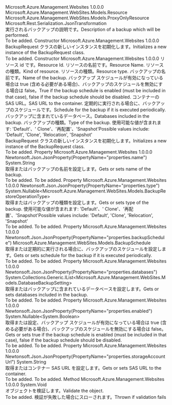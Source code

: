 <Type Name="BackupRequest" FullName="Microsoft.Azure.Management.WebSites.Models.BackupRequest">
  <TypeSignature Language="C#" Value="public class BackupRequest : Microsoft.Azure.Management.WebSites.Models.ProxyOnlyResource" />
  <TypeSignature Language="ILAsm" Value=".class public auto ansi beforefieldinit BackupRequest extends Microsoft.Azure.Management.WebSites.Models.ProxyOnlyResource" />
  <TypeSignature Language="DocId" Value="T:Microsoft.Azure.Management.WebSites.Models.BackupRequest" />
  <TypeSignature Language="VB.NET" Value="Public Class BackupRequest&#xA;Inherits ProxyOnlyResource" />
  <TypeSignature Language="F#" Value="type BackupRequest = class&#xA;    inherit ProxyOnlyResource" />
  <AssemblyInfo>
    <AssemblyName>Microsoft.Azure.Management.Websites</AssemblyName>
    <AssemblyVersion>1.0.0.0</AssemblyVersion>
  </AssemblyInfo>
  <Base>
    <BaseTypeName>Microsoft.Azure.Management.WebSites.Models.Resource</BaseTypeName>
    <BaseTypeName FrameworkAlternate="azure-dotnet">Microsoft.Azure.Management.WebSites.Models.ProxyOnlyResource</BaseTypeName>
  </Base>
  <Interfaces />
  <Attributes>
    <Attribute>
      <AttributeName>Microsoft.Rest.Serialization.JsonTransformation</AttributeName>
    </Attribute>
  </Attributes>
  <Docs>
    <summary>
            <span data-ttu-id="cf2de-101">実行されるバックアップの説明です。</span><span class="sxs-lookup"><span data-stu-id="cf2de-101">Description of a backup which will be performed.</span></span>
            </summary>
    <remarks>To be added.</remarks>
  </Docs>
  <Members>
    <Member MemberName=".ctor">
      <MemberSignature Language="C#" Value="public BackupRequest ();" />
      <MemberSignature Language="ILAsm" Value=".method public hidebysig specialname rtspecialname instance void .ctor() cil managed" />
      <MemberSignature Language="DocId" Value="M:Microsoft.Azure.Management.WebSites.Models.BackupRequest.#ctor" />
      <MemberSignature Language="VB.NET" Value="Public Sub New ()" />
      <MemberType>Constructor</MemberType>
      <AssemblyInfo>
        <AssemblyName>Microsoft.Azure.Management.Websites</AssemblyName>
        <AssemblyVersion>1.0.0.0</AssemblyVersion>
      </AssemblyInfo>
      <Parameters />
      <Docs>
        <summary>
            <span data-ttu-id="cf2de-102">BackupRequest クラスの新しいインスタンスを初期化します。</span><span class="sxs-lookup"><span data-stu-id="cf2de-102">Initializes a new instance of the BackupRequest class.</span></span>
            </summary>
        <remarks>To be added.</remarks>
      </Docs>
    </Member>
    <Member MemberName=".ctor">
      <MemberSignature Language="C#" Value="public BackupRequest (string id = null, string name = null, string kind = null, string type = null, string backupRequestName = null, Nullable&lt;bool&gt; enabled = null, string storageAccountUrl = null, Microsoft.Azure.Management.WebSites.Models.BackupSchedule backupSchedule = null, System.Collections.Generic.IList&lt;Microsoft.Azure.Management.WebSites.Models.DatabaseBackupSetting&gt; databases = null, Nullable&lt;Microsoft.Azure.Management.WebSites.Models.BackupRestoreOperationType&gt; backupRequestType = null);" />
      <MemberSignature Language="ILAsm" Value=".method public hidebysig specialname rtspecialname instance void .ctor(string id, string name, string kind, string type, string backupRequestName, valuetype System.Nullable`1&lt;bool&gt; enabled, string storageAccountUrl, class Microsoft.Azure.Management.WebSites.Models.BackupSchedule backupSchedule, class System.Collections.Generic.IList`1&lt;class Microsoft.Azure.Management.WebSites.Models.DatabaseBackupSetting&gt; databases, valuetype System.Nullable`1&lt;valuetype Microsoft.Azure.Management.WebSites.Models.BackupRestoreOperationType&gt; backupRequestType) cil managed" />
      <MemberSignature Language="DocId" Value="M:Microsoft.Azure.Management.WebSites.Models.BackupRequest.#ctor(System.String,System.String,System.String,System.String,System.String,System.Nullable{System.Boolean},System.String,Microsoft.Azure.Management.WebSites.Models.BackupSchedule,System.Collections.Generic.IList{Microsoft.Azure.Management.WebSites.Models.DatabaseBackupSetting},System.Nullable{Microsoft.Azure.Management.WebSites.Models.BackupRestoreOperationType})" />
      <MemberSignature Language="F#" Value="new Microsoft.Azure.Management.WebSites.Models.BackupRequest : string * string * string * string * string * Nullable&lt;bool&gt; * string * Microsoft.Azure.Management.WebSites.Models.BackupSchedule * System.Collections.Generic.IList&lt;Microsoft.Azure.Management.WebSites.Models.DatabaseBackupSetting&gt; * Nullable&lt;Microsoft.Azure.Management.WebSites.Models.BackupRestoreOperationType&gt; -&gt; Microsoft.Azure.Management.WebSites.Models.BackupRequest" Usage="new Microsoft.Azure.Management.WebSites.Models.BackupRequest (id, name, kind, type, backupRequestName, enabled, storageAccountUrl, backupSchedule, databases, backupRequestType)" />
      <MemberType>Constructor</MemberType>
      <AssemblyInfo>
        <AssemblyName>Microsoft.Azure.Management.Websites</AssemblyName>
        <AssemblyVersion>1.0.0.0</AssemblyVersion>
      </AssemblyInfo>
      <Parameters>
        <Parameter Name="id" Type="System.String" />
        <Parameter Name="name" Type="System.String" />
        <Parameter Name="kind" Type="System.String" />
        <Parameter Name="type" Type="System.String" />
        <Parameter Name="backupRequestName" Type="System.String" />
        <Parameter Name="enabled" Type="System.Nullable&lt;System.Boolean&gt;" />
        <Parameter Name="storageAccountUrl" Type="System.String" />
        <Parameter Name="backupSchedule" Type="Microsoft.Azure.Management.WebSites.Models.BackupSchedule" />
        <Parameter Name="databases" Type="System.Collections.Generic.IList&lt;Microsoft.Azure.Management.WebSites.Models.DatabaseBackupSetting&gt;" />
        <Parameter Name="backupRequestType" Type="System.Nullable&lt;Microsoft.Azure.Management.WebSites.Models.BackupRestoreOperationType&gt;" />
      </Parameters>
      <Docs>
        <param name="id"><span data-ttu-id="cf2de-103">リソース id です。</span><span class="sxs-lookup"><span data-stu-id="cf2de-103">Resource Id.</span></span></param>
        <param name="name"><span data-ttu-id="cf2de-104">リソースの名前です。</span><span class="sxs-lookup"><span data-stu-id="cf2de-104">Resource Name.</span></span></param>
        <param name="kind"><span data-ttu-id="cf2de-105">リソースの種類。</span><span class="sxs-lookup"><span data-stu-id="cf2de-105">Kind of resource.</span></span></param>
        <param name="type"><span data-ttu-id="cf2de-106">リソースの種類。</span><span class="sxs-lookup"><span data-stu-id="cf2de-106">Resource type.</span></span></param>
        <param name="backupRequestName"><span data-ttu-id="cf2de-107">バックアップの名前です。</span><span class="sxs-lookup"><span data-stu-id="cf2de-107">Name of the backup.</span></span></param>
        <param name="enabled"><span data-ttu-id="cf2de-108">バックアップ スケジュールが有効になっている場合は true (含める必要がある場合)、バックアップのスケジュールを無効にする場合は false。</span><span class="sxs-lookup"><span data-stu-id="cf2de-108">True if the backup schedule is enabled (must be included in that case), false if the backup schedule should be disabled.</span></span></param>
        <param name="storageAccountUrl"><span data-ttu-id="cf2de-109">コンテナーの SAS URL。</span><span class="sxs-lookup"><span data-stu-id="cf2de-109">SAS URL to the container.</span></span></param>
        <param name="backupSchedule"><span data-ttu-id="cf2de-110">定期的に実行される場合に、バックアップのスケジュールです。</span><span class="sxs-lookup"><span data-stu-id="cf2de-110">Schedule for the backup if it is executed periodically.</span></span></param>
        <param name="databases"><span data-ttu-id="cf2de-111">バックアップに含まれているデータベース。</span><span class="sxs-lookup"><span data-stu-id="cf2de-111">Databases included in the backup.</span></span></param>
        <param name="backupRequestType"><span data-ttu-id="cf2de-112">バックアップの種類。</span><span class="sxs-lookup"><span data-stu-id="cf2de-112">Type of the backup.</span></span> <span data-ttu-id="cf2de-113">使用可能な値が含まれます: 'Default'、' Clone'、'再配置'、'Snapshot'</span><span class="sxs-lookup"><span data-stu-id="cf2de-113">Possible values include: 'Default', 'Clone', 'Relocation', 'Snapshot'</span></span></param>
        <summary>
            <span data-ttu-id="cf2de-114">BackupRequest クラスの新しいインスタンスを初期化します。</span><span class="sxs-lookup"><span data-stu-id="cf2de-114">Initializes a new instance of the BackupRequest class.</span></span>
            </summary>
        <remarks>To be added.</remarks>
      </Docs>
    </Member>
    <Member MemberName="BackupRequestName">
      <MemberSignature Language="C#" Value="public string BackupRequestName { get; set; }" />
      <MemberSignature Language="ILAsm" Value=".property instance string BackupRequestName" />
      <MemberSignature Language="DocId" Value="P:Microsoft.Azure.Management.WebSites.Models.BackupRequest.BackupRequestName" />
      <MemberSignature Language="VB.NET" Value="Public Property BackupRequestName As String" />
      <MemberSignature Language="F#" Value="member this.BackupRequestName : string with get, set" Usage="Microsoft.Azure.Management.WebSites.Models.BackupRequest.BackupRequestName" />
      <MemberType>Property</MemberType>
      <AssemblyInfo>
        <AssemblyName>Microsoft.Azure.Management.Websites</AssemblyName>
        <AssemblyVersion>1.0.0.0</AssemblyVersion>
      </AssemblyInfo>
      <Attributes>
        <Attribute>
          <AttributeName>Newtonsoft.Json.JsonProperty(PropertyName="properties.name")</AttributeName>
        </Attribute>
      </Attributes>
      <ReturnValue>
        <ReturnType>System.String</ReturnType>
      </ReturnValue>
      <Docs>
        <summary>
            <span data-ttu-id="cf2de-115">取得またはバックアップの名前を設定します。</span><span class="sxs-lookup"><span data-stu-id="cf2de-115">Gets or sets name of the backup.</span></span>
            </summary>
        <value>To be added.</value>
        <remarks>To be added.</remarks>
      </Docs>
    </Member>
    <Member MemberName="BackupRequestType">
      <MemberSignature Language="C#" Value="public Nullable&lt;Microsoft.Azure.Management.WebSites.Models.BackupRestoreOperationType&gt; BackupRequestType { get; set; }" />
      <MemberSignature Language="ILAsm" Value=".property instance valuetype System.Nullable`1&lt;valuetype Microsoft.Azure.Management.WebSites.Models.BackupRestoreOperationType&gt; BackupRequestType" />
      <MemberSignature Language="DocId" Value="P:Microsoft.Azure.Management.WebSites.Models.BackupRequest.BackupRequestType" />
      <MemberSignature Language="VB.NET" Value="Public Property BackupRequestType As Nullable(Of BackupRestoreOperationType)" />
      <MemberSignature Language="F#" Value="member this.BackupRequestType : Nullable&lt;Microsoft.Azure.Management.WebSites.Models.BackupRestoreOperationType&gt; with get, set" Usage="Microsoft.Azure.Management.WebSites.Models.BackupRequest.BackupRequestType" />
      <MemberType>Property</MemberType>
      <AssemblyInfo>
        <AssemblyName>Microsoft.Azure.Management.Websites</AssemblyName>
        <AssemblyVersion>1.0.0.0</AssemblyVersion>
      </AssemblyInfo>
      <Attributes>
        <Attribute>
          <AttributeName>Newtonsoft.Json.JsonProperty(PropertyName="properties.type")</AttributeName>
        </Attribute>
      </Attributes>
      <ReturnValue>
        <ReturnType>System.Nullable&lt;Microsoft.Azure.Management.WebSites.Models.BackupRestoreOperationType&gt;</ReturnType>
      </ReturnValue>
      <Docs>
        <summary>
            <span data-ttu-id="cf2de-116">取得またはバックアップの種類を設定します。</span><span class="sxs-lookup"><span data-stu-id="cf2de-116">Gets or sets type of the backup.</span></span> <span data-ttu-id="cf2de-117">使用可能な値が含まれます: 'Default'、' Clone'、'再配置'、'Snapshot'</span><span class="sxs-lookup"><span data-stu-id="cf2de-117">Possible values include: 'Default', 'Clone', 'Relocation', 'Snapshot'</span></span>
            </summary>
        <value>To be added.</value>
        <remarks>To be added.</remarks>
      </Docs>
    </Member>
    <Member MemberName="BackupSchedule">
      <MemberSignature Language="C#" Value="public Microsoft.Azure.Management.WebSites.Models.BackupSchedule BackupSchedule { get; set; }" />
      <MemberSignature Language="ILAsm" Value=".property instance class Microsoft.Azure.Management.WebSites.Models.BackupSchedule BackupSchedule" />
      <MemberSignature Language="DocId" Value="P:Microsoft.Azure.Management.WebSites.Models.BackupRequest.BackupSchedule" />
      <MemberSignature Language="VB.NET" Value="Public Property BackupSchedule As BackupSchedule" />
      <MemberSignature Language="F#" Value="member this.BackupSchedule : Microsoft.Azure.Management.WebSites.Models.BackupSchedule with get, set" Usage="Microsoft.Azure.Management.WebSites.Models.BackupRequest.BackupSchedule" />
      <MemberType>Property</MemberType>
      <AssemblyInfo>
        <AssemblyName>Microsoft.Azure.Management.Websites</AssemblyName>
        <AssemblyVersion>1.0.0.0</AssemblyVersion>
      </AssemblyInfo>
      <Attributes>
        <Attribute>
          <AttributeName>Newtonsoft.Json.JsonProperty(PropertyName="properties.backupSchedule")</AttributeName>
        </Attribute>
      </Attributes>
      <ReturnValue>
        <ReturnType>Microsoft.Azure.Management.WebSites.Models.BackupSchedule</ReturnType>
      </ReturnValue>
      <Docs>
        <summary>
            <span data-ttu-id="cf2de-118">取得または定期的に実行される場合に、バックアップのスケジュールを設定します。</span><span class="sxs-lookup"><span data-stu-id="cf2de-118">Gets or sets schedule for the backup if it is executed periodically.</span></span>
            </summary>
        <value>To be added.</value>
        <remarks>To be added.</remarks>
      </Docs>
    </Member>
    <Member MemberName="Databases">
      <MemberSignature Language="C#" Value="public System.Collections.Generic.IList&lt;Microsoft.Azure.Management.WebSites.Models.DatabaseBackupSetting&gt; Databases { get; set; }" />
      <MemberSignature Language="ILAsm" Value=".property instance class System.Collections.Generic.IList`1&lt;class Microsoft.Azure.Management.WebSites.Models.DatabaseBackupSetting&gt; Databases" />
      <MemberSignature Language="DocId" Value="P:Microsoft.Azure.Management.WebSites.Models.BackupRequest.Databases" />
      <MemberSignature Language="VB.NET" Value="Public Property Databases As IList(Of DatabaseBackupSetting)" />
      <MemberSignature Language="F#" Value="member this.Databases : System.Collections.Generic.IList&lt;Microsoft.Azure.Management.WebSites.Models.DatabaseBackupSetting&gt; with get, set" Usage="Microsoft.Azure.Management.WebSites.Models.BackupRequest.Databases" />
      <MemberType>Property</MemberType>
      <AssemblyInfo>
        <AssemblyName>Microsoft.Azure.Management.Websites</AssemblyName>
        <AssemblyVersion>1.0.0.0</AssemblyVersion>
      </AssemblyInfo>
      <Attributes>
        <Attribute>
          <AttributeName>Newtonsoft.Json.JsonProperty(PropertyName="properties.databases")</AttributeName>
        </Attribute>
      </Attributes>
      <ReturnValue>
        <ReturnType>System.Collections.Generic.IList&lt;Microsoft.Azure.Management.WebSites.Models.DatabaseBackupSetting&gt;</ReturnType>
      </ReturnValue>
      <Docs>
        <summary>
            <span data-ttu-id="cf2de-119">取得またはバックアップに含まれているデータベースを設定します。</span><span class="sxs-lookup"><span data-stu-id="cf2de-119">Gets or sets databases included in the backup.</span></span>
            </summary>
        <value>To be added.</value>
        <remarks>To be added.</remarks>
      </Docs>
    </Member>
    <Member MemberName="Enabled">
      <MemberSignature Language="C#" Value="public Nullable&lt;bool&gt; Enabled { get; set; }" />
      <MemberSignature Language="ILAsm" Value=".property instance valuetype System.Nullable`1&lt;bool&gt; Enabled" />
      <MemberSignature Language="DocId" Value="P:Microsoft.Azure.Management.WebSites.Models.BackupRequest.Enabled" />
      <MemberSignature Language="VB.NET" Value="Public Property Enabled As Nullable(Of Boolean)" />
      <MemberSignature Language="F#" Value="member this.Enabled : Nullable&lt;bool&gt; with get, set" Usage="Microsoft.Azure.Management.WebSites.Models.BackupRequest.Enabled" />
      <MemberType>Property</MemberType>
      <AssemblyInfo>
        <AssemblyName>Microsoft.Azure.Management.Websites</AssemblyName>
        <AssemblyVersion>1.0.0.0</AssemblyVersion>
      </AssemblyInfo>
      <Attributes>
        <Attribute>
          <AttributeName>Newtonsoft.Json.JsonProperty(PropertyName="properties.enabled")</AttributeName>
        </Attribute>
      </Attributes>
      <ReturnValue>
        <ReturnType>System.Nullable&lt;System.Boolean&gt;</ReturnType>
      </ReturnValue>
      <Docs>
        <summary>
            <span data-ttu-id="cf2de-120">取得または設定、バックアップ スケジュールが有効になっている場合は true (含める必要がある場合)、バックアップのスケジュールを無効にする場合は false。</span><span class="sxs-lookup"><span data-stu-id="cf2de-120">Gets or sets true if the backup schedule is enabled (must be included in that case), false if the backup schedule should be disabled.</span></span>
            </summary>
        <value>To be added.</value>
        <remarks>To be added.</remarks>
      </Docs>
    </Member>
    <Member MemberName="StorageAccountUrl">
      <MemberSignature Language="C#" Value="public string StorageAccountUrl { get; set; }" />
      <MemberSignature Language="ILAsm" Value=".property instance string StorageAccountUrl" />
      <MemberSignature Language="DocId" Value="P:Microsoft.Azure.Management.WebSites.Models.BackupRequest.StorageAccountUrl" />
      <MemberSignature Language="VB.NET" Value="Public Property StorageAccountUrl As String" />
      <MemberSignature Language="F#" Value="member this.StorageAccountUrl : string with get, set" Usage="Microsoft.Azure.Management.WebSites.Models.BackupRequest.StorageAccountUrl" />
      <MemberType>Property</MemberType>
      <AssemblyInfo>
        <AssemblyName>Microsoft.Azure.Management.Websites</AssemblyName>
        <AssemblyVersion>1.0.0.0</AssemblyVersion>
      </AssemblyInfo>
      <Attributes>
        <Attribute>
          <AttributeName>Newtonsoft.Json.JsonProperty(PropertyName="properties.storageAccountUrl")</AttributeName>
        </Attribute>
      </Attributes>
      <ReturnValue>
        <ReturnType>System.String</ReturnType>
      </ReturnValue>
      <Docs>
        <summary>
            <span data-ttu-id="cf2de-121">取得またはコンテナー SAS URL を設定します。</span><span class="sxs-lookup"><span data-stu-id="cf2de-121">Gets or sets SAS URL to the container.</span></span>
            </summary>
        <value>To be added.</value>
        <remarks>To be added.</remarks>
      </Docs>
    </Member>
    <Member MemberName="Validate">
      <MemberSignature Language="C#" Value="public virtual void Validate ();" />
      <MemberSignature Language="ILAsm" Value=".method public hidebysig newslot virtual instance void Validate() cil managed" />
      <MemberSignature Language="DocId" Value="M:Microsoft.Azure.Management.WebSites.Models.BackupRequest.Validate" />
      <MemberSignature Language="VB.NET" Value="Public Overridable Sub Validate ()" />
      <MemberSignature Language="F#" Value="abstract member Validate : unit -&gt; unit&#xA;override this.Validate : unit -&gt; unit" Usage="backupRequest.Validate " />
      <MemberType>Method</MemberType>
      <AssemblyInfo>
        <AssemblyName>Microsoft.Azure.Management.Websites</AssemblyName>
        <AssemblyVersion>1.0.0.0</AssemblyVersion>
      </AssemblyInfo>
      <ReturnValue>
        <ReturnType>System.Void</ReturnType>
      </ReturnValue>
      <Parameters />
      <Docs>
        <summary>
            <span data-ttu-id="cf2de-122">オブジェクトを検証します。</span><span class="sxs-lookup"><span data-stu-id="cf2de-122">Validate the object.</span></span>
            </summary>
        <remarks>To be added.</remarks>
        <exception cref="T:Microsoft.Rest.ValidationException">
            <span data-ttu-id="cf2de-123">検証が失敗した場合にスローされます。</span><span class="sxs-lookup"><span data-stu-id="cf2de-123">Thrown if validation fails</span></span>
            </exception>
      </Docs>
    </Member>
  </Members>
</Type>